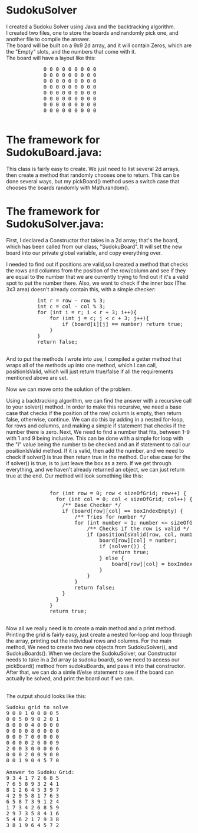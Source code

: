 # SudokuSolver
I created a Sudoku Solver using Java and the backtracking algorithm.<br/>
I created two files, one to store the boards and randomly pick one, and another file to compile the answer.<br/>
The board will be built on a 9x9 2d array, and it will contain Zeros, which are the "Empty" slots, and the numbers that come with it.<br/>
The board will have a layout like this:<br/>
<pre>
            0 0 0 0 0 0 0 0 0 
            0 0 0 0 0 0 0 0 0
            0 0 0 0 0 0 0 0 0
            0 0 0 0 0 0 0 0 0
            0 0 0 0 0 0 0 0 0
            0 0 0 0 0 0 0 0 0
            0 0 0 0 0 0 0 0 0
            0 0 0 0 0 0 0 0 0
          </pre>
# The framework for SudokuBoard.java:<br/>
This class is fairly easy to create. We just need to list several 2d arrays, then create a method that randomly chooses one to return. This can be done several ways, but my pickBoard() method uses a switch case that chooses the boards randomly with Math.random().

# The framework for SudokuSolver.java:<br/>
First, I declared a Constructor that takes in a 2d array; that's the board, which has been called from our class, "SudokuBoard". It will set the new board into our private global variable, and copy everything over.

I needed to find out if positions are valid,so I created a method that checks the rows and columns from the position of the row/column and see if they are equal to the number that we are currently trying to find out if it's a valid spot to put the number there. Also, we want to check if the inner box (The 3x3 area) doesn't already contain this, with a simple checker:
<pre>
          int r = row - row % 3;
          int c = col - col % 3;
          for (int i = r; i < r + 3; i++){
              for (int j = c; j < c + 3; j++){
                  if (board[i][j] == number) return true;
              }
          }
          return false;
            </pre>
And to put the methods I wrote into use, I compiled a getter method that wraps all of the methods up into one method, which I can call, positionIsValid, which will just return true/false if all the requirements mentioned above are set.

Now we can move onto the solution of the problem.

Using a backtracking algorithm, we can find the answer with a recursive call to your solver() method.
In order to make this recursive, we need a base case that checks if the position of the row/ column is empty, then return false, otherwise, continue. We can do this by adding in a nested for-loop, for rows and columns, and making a simple if statement that checks if the number there is zero. Next, We need to find a number that fits, between 1-9 with 1 and 9 being inclusive. This can be done with a simple for loop with the "i" value being the number to be checked and an if statement to call our positionIsValid method. If it is valid, then add the number, and we need to check if solver() is true then return true in the method. Our else case for the if solver() is true, is to just leave the box as a zero.
If we get through everything, and we haven't already returned an object, we can just return true at the end. Our method will look something like this:<br/><br/>
<pre>
              for (int row = 0; row < sizeOfGrid; row++) {
                for (int col = 0; col < sizeOfGrid; col++) {
                  /** Base Checker */
                  if (board[row][col] == boxIndexEmpty) {
                      /** Tries for number */
                      for (int number = 1; number <= sizeOfGrid; number++) {
                          /** Checks if the row is valid */
                          if (positionIsValid(row, col, number)) {
                              board[row][col] = number;
                              if (solver()) {
                                  return true;
                              } else {
                                  board[row][col] = boxIndexEmpty;
                              }
                          }
                      }
                      return false;
                  }
                }
              }
              return true;
            </pre>
Now all we really need is to create a main method and a print method. Printing the grid is fairly easy, just create a nested for-loop and loop through the array, printing out the individual rows and columns. For the main method, We need to create two new objects from SudokuSolver(), and SudokuBoards(). When we declare the SudokuSolver, our Constructor needs to take in a 2d array (a sudoku board), so we need to access our pickBoard() method from sudokuBoards, and pass it into that constructor. After that, we can do a simle if/else statement to see if the board can actually be solved, and print the board out if we can.<br/><br/>

The output should looks like this:<br/>
<pre>
Sudoku grid to solve
9 0 0 1 0 0 0 0 5
0 0 5 0 9 0 2 0 1
8 0 0 0 4 0 0 0 0
0 0 0 0 8 0 0 0 0
0 0 0 7 0 0 0 0 0
0 0 0 0 2 6 0 0 9
2 0 0 3 0 0 0 0 6
0 0 0 2 0 0 9 0 0
0 0 1 9 0 4 5 7 0

Answer to Sudoku Grid:
9 3 4 1 7 2 6 8 5
7 6 5 8 9 3 2 4 1
8 1 2 6 4 5 3 9 7
4 2 9 5 8 1 7 6 3
6 5 8 7 3 9 1 2 4
1 7 3 4 2 6 8 5 9
2 9 7 3 5 8 4 1 6
5 4 6 2 1 7 9 3 8
3 8 1 9 6 4 5 7 2
</pre>
